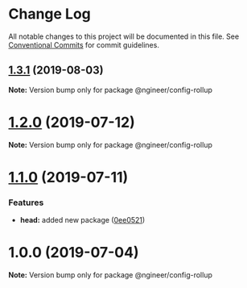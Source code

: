 # Change Log

All notable changes to this project will be documented in this file.
See [Conventional Commits](https://conventionalcommits.org) for commit guidelines.

## [1.3.1](https://github.com/pixelass/ngineer/compare/v1.3.0...v1.3.1) (2019-08-03)

**Note:** Version bump only for package @ngineer/config-rollup





# [1.2.0](https://github.com/pixelass/ngineer/compare/v1.1.0...v1.2.0) (2019-07-12)

**Note:** Version bump only for package @ngineer/config-rollup





# [1.1.0](https://github.com/pixelass/ngineer/compare/v1.0.0...v1.1.0) (2019-07-11)


### Features

* **head:** added new package ([0ee0521](https://github.com/pixelass/ngineer/commit/0ee0521))





# 1.0.0 (2019-07-04)

**Note:** Version bump only for package @ngineer/config-rollup
